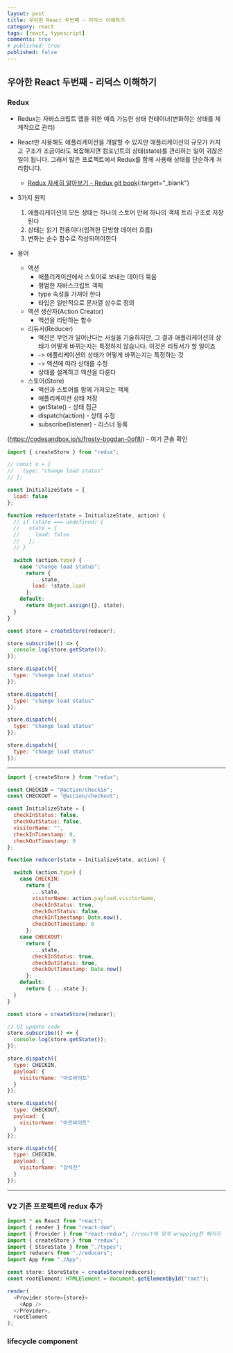 ```yaml
---
layout: post
title: 우아한 React 두번째 - 리덕스 이해하기
category: react
tags: [react, typescript]
comments: true
# published: true
published: false
---
```


## 우아한 React 두번째 - 리덕스 이해하기

### Redux

* Redux는 자바스크립트 앱을 위한 예측 가능한 상태 컨테이너(변화하는 상태를 체계적으로 관리)
* React만 사용해도 애플리케이션을 개발할 수 있지만 애플리케이션의 규모가 커지고 구조가 조금이라도 복잡해지면 컴포넌트의 상태(state)를 관리하는 일이 귀찮은 일이 됩니다. 그래서 많은 프로젝트에서 Redux를 함께 사용해 상태를 단순하게 처리합니다.
  * [Redux 자세히 알아보기 - Redux git book](https://lunit.gitbook.io/redux-in-korean/basics){:target="_blank"}

* 3가지 원칙
  1. 애플리케이션의 모든 상태는 하나의 스토어 안에 하나의 객체 트리 구조로 저장된다
  2. 상태는 읽기 전용이다(엄격한 단방향 데이터 흐름)
  3. 변화는 순수 함수로 작성되어야한다

* 용어
  * 액션
    * 애플리케이션에서 스토어로 보내는 데이터 묶음
    * 평범한 자바스크립트 객체
    * type 속성을 가져야 한다
    * 타입은 일반적으로 문자열 상수로 정의
  * 액션 생산자(Action Creator)
    * 액션을 리턴하는 함수
  * 리듀서(Reducer)
    * 액션은 무언가 일어난다는 사실을 기술하지만, 그 결과 애플리케이션의 상태가 어떻게 바뀌는지는 특정하지 않습니다. 이것은 리듀서가 할 일이죠
    * -> 애플리케이션의 상태가 어떻게 바뀌는지는 특정하는 것
    * -> 액션에 따라 상태를 수정
    * 상태를 설계하고 액션을 다룬다
  * 스토어(Store)
    * 액션과 스토어를 함께 가져오는 객체
    * 애플리케이션 상태 저장
    * getState() - 상태 접근
    * dispatch(action) - 상태 수정
    * subscribe(listener) - 리스너 등록

(https://codesandbox.io/s/frosty-bogdan-0of8l) - 여기 콘솔 확인

```js
import { createStore } from "redux";

// const x = {
//   type: "change load status"
// };

const InitializeState = {
  load: false
};

function reducer(state = InitializeState, action) {
  // if (state === undefined) {
  //   state = {
  //     load: false
  //   };
  // }

  switch (action.type) {
    case "change load status":
      return {
        ...state,
        load: !state.load
      };
    default:
      return Object.assign({}, state);
  }
}

const store = createStore(reducer);

store.subscribe(() => {
  console.log(store.getState());
});

store.dispatch({
  type: "change load status"
});

store.dispatch({
  type: "change load status"
});

store.dispatch({
  type: "change load status"
});

store.dispatch({
  type: "change load status"
});
```

---

```js
import { createStore } from "redux";

const CHECKIN = "@action/checkin";
const CHECKOUT = "@action/checkout";

const InitializeState = {
  checkInStatus: false,
  checkOutStatus: false,
  visitorName: "",
  checkInTimestamp: 0,
  checkOutTimestamp: 0
};

function reducer(state = InitializeState, action) {

  switch (action.type) {
    case CHECKIN:
      return {
        ...state,
        visitorName: action.payload.visitorName,
        checkInStatus: true,
        checkOutStatus: false,
        checkInTimestamp: Date.now(),
        checkOutTimestamp: 0
      };
    case CHECKOUT:
      return {
        ...state,
        checkInStatus: true,
        checkOutStatus: true,
        checkOutTimestamp: Date.now()
      };
    default:
      return { ...state };
  }
}

const store = createStore(reducer);

// UI update code
store.subscribe(() => {
  console.log(store.getState());
});

store.dispatch({
  type: CHECKIN,
  payload: {
    visitorName: "아르바이트"
  }
});

store.dispatch({
  type: CHECKOUT,
  payload: {
    visitorName: "아르바이트"
  }
});

store.dispatch({
  type: CHECKIN,
  payload: {
    visitorName: "강석진"
  }
});
```

---

### V2 기존 프로젝트에 redux 추가

```js
import * as React from "react";
import { render } from "react-dom";
import { Provider } from "react-redux"; //react에 맞게 wrapping한 패키지
import { createStore } from "redux";
import { StoreState } from "./types";
import reducers from "./reducers";
import App from "./App";

const store: StoreState = createStore(reducers);
const rootElement: HTMLElement = document.getElementById("root");

render(
  <Provider store={store}>
    <App />
  </Provider>,
  rootElement
);
```

### lifecycle component

